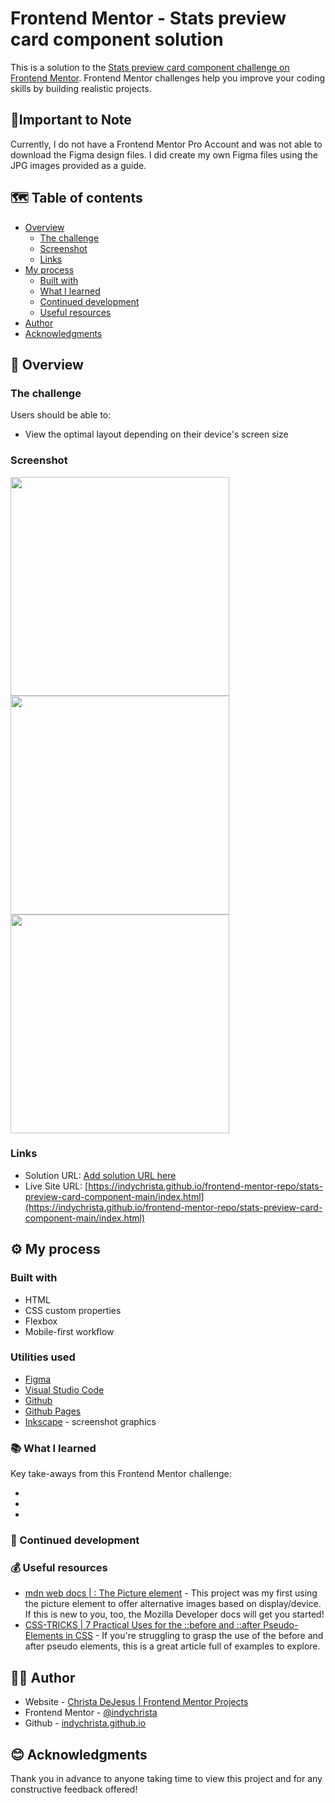 # Frontend Mentor - Stats preview card component solution

This is a solution to the [Stats preview card component challenge on Frontend Mentor](https://www.frontendmentor.io/challenges/stats-preview-card-component-8JqbgoU62). Frontend Mentor challenges help you improve your coding skills by building realistic projects. 

## 📝Important to Note

Currently, I do not have a Frontend Mentor Pro Account and was not able to download the Figma design files. I did create my own Figma files using the JPG images provided as a guide.

## 🗺️ Table of contents

- [Overview](#overview)
  - [The challenge](#the-challenge)
  - [Screenshot](#screenshot)
  - [Links](#links)
- [My process](#my-process)
  - [Built with](#built-with)
  - [What I learned](#what-i-learned)
  - [Continued development](#continued-development)
  - [Useful resources](#useful-resources)
- [Author](#author)
- [Acknowledgments](#acknowledgments)

## 🧭 Overview

### The challenge

Users should be able to:

- View the optimal layout depending on their device's screen size

### Screenshot

<img src="" width="350">
<img src="" width="350">
<img src="" width="350">

### Links

- Solution URL: [Add solution URL here](https://your-solution-url.com)
- Live Site URL: [https://indychrista.github.io/frontend-mentor-repo/stats-preview-card-component-main/index.html](https://indychrista.github.io/frontend-mentor-repo/stats-preview-card-component-main/index.html)

## ⚙️ My process

### Built with

- HTML
- CSS custom properties
- Flexbox
- Mobile-first workflow

### Utilities used

- [Figma](https://www.figma.com) 
- [Visual Studio Code](https://code.visualstudio.com)
- [Github](https://github.com)
- [Github Pages](https://https://pages.github.com/)
- [Inkscape](https://inkscape.org) - screenshot graphics

### 📚 What I learned

Key take-aways from this Frontend Mentor challenge:

-  
-  
-  

### 🚀 Continued development



### 💰 Useful resources

- [mdn web docs | <picture>: The Picture element](https://developer.mozilla.org/en-US/docs/Web/HTML/Element/picture) - This project was my first using the picture element to offer alternative images based on display/device. If this is new to you, too, the Mozilla Developer docs will get you started!
- [CSS-TRICKS | 7 Practical Uses for the ::before and ::after Pseudo-Elements in CSS](https://css-tricks.com/7-practical-uses-for-the-before-and-after-pseudo-elements-in-css/) - If you're struggling to grasp the use of the before and after pseudo elements, this is a great article full of examples to explore. 

## 👩‍💻 Author

- Website - [Christa DeJesus | Frontend Mentor Projects](https://indychrista.github.io/frontend-mentor-repo/)
- Frontend Mentor - [@indychrista](https://www.frontendmentor.io/profile/indychrista)
- Github - [indychrista.github.io](https://indychrista.github.io)

## 😊 Acknowledgments

Thank you in advance to anyone taking time to view this project and for any constructive feedback offered!
